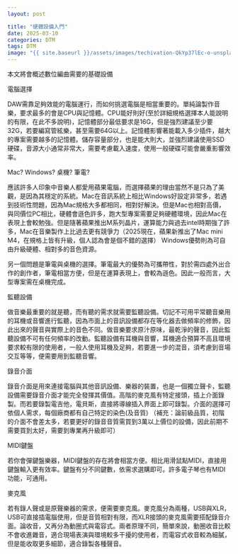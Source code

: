 ```yaml
---
layout: post

title: "硬體設備入門"
date: 2025-03-10
categories: DTM
tags: DTM
image: "{{ site.baseurl }}/assets/images/techivation-QkYp37lEc-o-unsplash.jpg"
---
```


本文將會概述數位編曲需要的基礎設備

電腦選擇

DAW需靠足夠效能的電腦運行，而如何挑選電腦是相當重要的。單純論製作音樂，要求最多的會是CPU與記憶體。CPU能好則好(至於詳細規格選擇本人能說明的有限，在此不多說明)，記憶體部分最低要求是16G，但是強烈建議至少要32G，若要編寫管絃樂，甚至需要64G以上。記憶體影響著能載入多少插件，越大的專案需要越多的記憶體。儲存容量部分，也是能大則大，並強烈建議使用SSD硬碟，音源大小通常非常大，需要考慮載入速度，使用一般硬碟可能會嚴重影響效率。

Mac? Windows? 桌機? 筆電?

應該許多人印象中音樂人都愛用蘋果電腦，而選擇蘋果的理由當然不是只為了美觀，是因為其穩定的系統。Mac在音訊系統上相比Windows好設定非常多，若遇到技術性問題，因為Mac規格大多都相同，相對好解決。但是Mac也相對高價，與同價位PC相比，硬體會遜色許多，跑大型專案需要足夠硬體環境，因此Mac在表現上會較勉強。但是隨著蘋果推出M系列晶片，運算能力與過去intel時期強了許多，Mac在音樂製作上比過去更有競爭力（2025現在，蘋果新推出了Mac mini M4，在規格上皆有升級，個人認為會是個不錯的選擇）
Windows優勢則為可自由升級硬體、相對多的音色資源。

另一個問題是筆電與桌機的選擇。筆電最大的優勢為可攜帶性，對於需四處外出合作的創作者，筆電相當方便，但是在運算表現上，會較為遜色。因此一般而言，大型專案需在桌機完成。

監聽設備

做音樂最重要的就是聽，而有聽的需求就需要監聽設備。切記不可用平常聽音樂用的耳機或音響進行監聽，因為市面上的音訊設備都存在等化器去做頻率的修飾，因此出來的聲音與實際上的音色不同。做音樂要求原汁原味，最乾淨的聲音，因此監聽設備不可有任何頻率的改動。監聽設備有耳機與音響，耳機適合預算不高且環境要求較有限的使用者，一般人使用耳機及足夠，若要進一步的混音，須考慮到音場交互等等，便需要用到監聽音響。

錄音介面

錄音介面是用來連接電腦與其他音訊設備、樂器的裝置，也是一個獨立聲卡，監聽設備需要錄音介面才能完全發揮其價值。高階的麥克風有特定接頭，插上介面錄製。而若要錄製電吉他，電貝斯，直接將導線插入界面上即可錄製。介面的選擇可依個人需求，每個廠商都有自己特定的染色(及音質)
（補充：論前級品質，初階的介面不會差太多，若要更好的錄音音質需買到3萬以上價位的設備，因此前期不需要買到太好，需要到專業再升級即可）

MIDI鍵盤

若你會彈鍵盤樂器，MIDI鍵盤的存在將會相當方便。相比用滑鼠點MIDI，直接用鍵盤輸入更有效率。鍵盤有分不同鍵數，依需求選購即可。許多電子琴也有MIDI功能，可通用。

麥克風

若有錄人聲或是原聲樂器的需求，便需要麥克風。麥克風分為兩種，USB與XLR，USB可直接插電腦使用，但是音質相對有限，而XLR接頭的麥克風需要搭配錄音介面。論收音，又再分為動圈式與電容式。兩者原理不同，簡單來說，動圈收音比較不會收進雜音，適合現場表演與環境較多干擾的使用者，而電容式收音較為細膩，但是能收取更多細節，適合錄製各種聲音。
